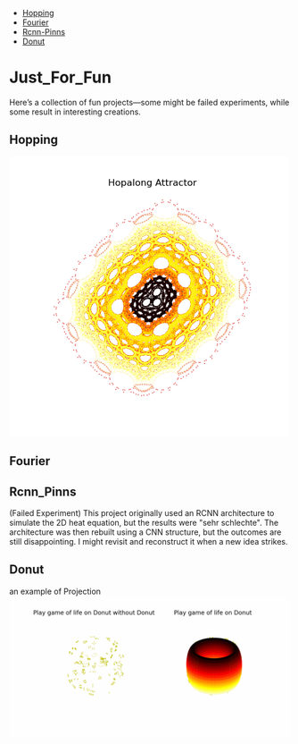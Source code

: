 - [Hopping](#Hopping)
- [Fourier](#Fourier)
- [Rcnn-Pinns](#Rcnn_Pinns)
- [Donut](#Donut)

# Just_For_Fun
Here’s a collection of fun projects—some might be failed experiments, while some result in interesting creations. 

## Hopping
![Hopping](./results/hopalong_attractor.png)

## Fourier


## Rcnn_Pinns
(Failed Experiment)
This project originally used an RCNN architecture to simulate the 2D heat equation, but the results were "sehr schlechte". The architecture was then rebuilt using a CNN structure, but the outcomes are still disappointing. I might revisit and reconstruct it when a new idea strikes.

## Donut
an example of Projection
![Donut](./results/donut.gif)